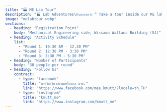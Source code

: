 ```yaml
---
title: "🏭 ME Lab Tour"
description: "🏭 Lab Adventures\nบอกเลยว่า “ Take a tour inside our ME labs—you’ll see mechanical engineering is way more than just cars. We’re talking next-level tech!\n- ESC LAB\n-Astronergy lab\n-FUTURE Lab\n-AMeF Lab\n-CERL Lab\n-Medical Robotics and Biomechanics Laboratory\n-SMART Lab"
image: "melabtour.webp"
sections:
  - heading: "Registration Point"
    body: "Mechanical Engineering side, Wissawa Wattana Building (S4)"
  - heading: "Activity Schedule"
    list:
      - "Round 1: 10.30 AM - 12.30 PM"
      - "Round 2: 12:30 PM - 3:30 PM"
      - "Round 3: 3:30 PM - 5:30 PM"
  - heading: "Number of Participants"
    body: "30 people per round"
  - heading: "Follow Us"
    contract:
      - type: "facebook"
        title: "ภาควิชาวิศวกรรมเครื่องกล มจธ."
        link: "https://www.facebook.com/mee.kmutt/?locale=th_TH"
      - type: "instagram"
        title: "kmutt_me"
        link: "https://www.instagram.com/kmutt_me"
---
```

